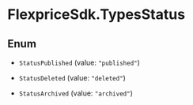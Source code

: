 # FlexpriceSdk.TypesStatus

## Enum


* `StatusPublished` (value: `"published"`)

* `StatusDeleted` (value: `"deleted"`)

* `StatusArchived` (value: `"archived"`)



